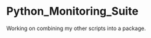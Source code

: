 Python_Monitoring_Suite
=======================

Working on combining my other scripts into a package.
